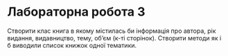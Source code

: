 # Лабораторна робота 3

Створити клас книга в якому містилась би інформація про автора, рік
видання, видавництво, тему, об’єм (к-ті сторінок). Створити методи
як і б виводили список книжок одної тематики.
